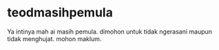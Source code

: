 # teodmasihpemula
Ya intinya mah ai masih pemula. dimohon untuk tidak ngerasani maupun tidak menghujat. mohon maklum.
